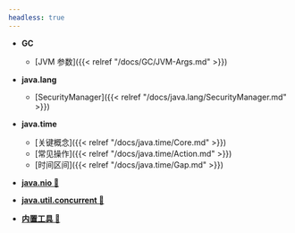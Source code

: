 ```yaml
---
headless: true
---
```



- **GC**
  
  - [JVM 参数]({{< relref "/docs/GC/JVM-Args.md" >}})
- **java.lang**  
  - [SecurityManager]({{< relref "/docs/java.lang/SecurityManager.md" >}})
- **java.time**
  - [关键概念]({{< relref "/docs/java.time/Core.md" >}})
  - [常见操作]({{< relref "/docs/java.time/Action.md" >}})
  - [时间区间]({{< relref "/docs/java.time/Gap.md" >}})
- [**java.nio 🔗**](/Java-IO)
- [**java.util.concurrent 🔗**](/Java-Concurrent)
- [**内置工具 🔗**](/Troubleshooting/docs/Java/)



